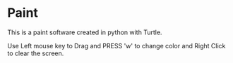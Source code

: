 # Paint
This is a paint software created in python with Turtle.

Use Left mouse key to Drag and PRESS 'w' to change color and Right Click to clear the screen.

